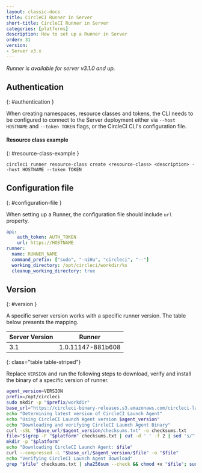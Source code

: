 ```yaml
---
layout: classic-docs
title: CircleCI Runner in Server
short-title: CircleCI Runner in Server
categories: [platforms]
description: How to set up a Runner in Server
order: 31
version:
- Server v3.x
---
```


_Runner is available for server v3.1.0 and up._

## Authentication
{: #authentication }

When creating namespaces, resource classes and tokens, the CLI needs to be configured to connect to the Server
deployment either via `--host HOSTNAME` and `--token TOKEN` flags, or the CircleCI CLI's configuration file.

####  Resource class example
{: #resource-class-example }
```plaintext
circleci runner resource-class create <resource-class> <description> --host HOSTNAME --token TOKEN
```

## Configuration file
{: #configuration-file }

When setting up a Runner, the configuration file should include `url` property.

```yaml
api:
    auth_token: AUTH_TOKEN
    url: https://HOSTNAME
runner:
  name: RUNNER_NAME
  command_prefix: ["sudo", "-niHu", "circleci", "--"]
  working_directory: /opt/circleci/workdir/%s
  cleanup_working_directory: true
```

## Version
{: #version }

A specific server version works with a specific runner version. The table below presents the mapping.

Server Version  | Runner
----------------|---------------------------------
3.1 | 1.0.11147-881b608
{: class="table table-striped"}


Replace `VERSION` and run the following steps to download, verify and install the binary of a specific version of runner.

```sh
agent_version=VERSION
prefix=/opt/circleci
sudo mkdir -p "$prefix/workdir"
base_url="https://circleci-binary-releases.s3.amazonaws.com/circleci-launch-agent"
echo "Determining latest version of CircleCI Launch Agent"
echo "Using CircleCI Launch Agent version $agent_version"
echo "Downloading and verifying CircleCI Launch Agent Binary"
curl -sSL "$base_url/$agent_version/checksums.txt" -o checksums.txt
file="$(grep -F "$platform" checksums.txt | cut -d ' ' -f 2 | sed 's/^.//')"
mkdir -p "$platform"
echo "Downloading CircleCI Launch Agent: $file"
curl --compressed -L "$base_url/$agent_version/$file" -o "$file"
echo "Verifying CircleCI Launch Agent download"
grep "$file" checksums.txt | sha256sum --check && chmod +x "$file"; sudo cp "$file" "$prefix/circleci-launch-agent" || echo "Invalid checksum for CircleCI Launch Agent, please try download again"
```
